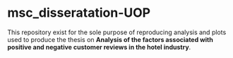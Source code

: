 # msc_disseratation-UOP
This repository exist for the sole purpose of reproducing analysis and plots used to produce the thesis on **Analysis of the factors associated with positive and negative customer reviews in the hotel industry**.
